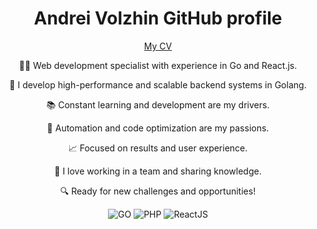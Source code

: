 <div align="center">
   <h1>Andrei Volzhin GitHub profile</h1>
   <p><a href="https://xjl0.github.io/xjl0/">My CV</a></p>
   <div>
    <p>👨‍💻 Web development specialist with experience in Go and React.js.</p>
    <p>🚀 I develop high-performance and scalable backend systems in Golang.</p>
    <p>📚 Constant learning and development are my drivers.</p>
    <p>🤖 Automation and code optimization are my passions.</p>
    <p>📈 Focused on results and user experience.</p>
    <p>👥 I love working in a team and sharing knowledge.</p>
    <p>🔍 Ready for new challenges and opportunities!</p>
   </div>
   <p align="center">
      <img alt="GO" src="https://img.shields.io/badge/Golang-4+-2980B9?style=flat&logo=go">
      <img alt="PHP" src="https://img.shields.io/badge/PHP-6+-2980B9?style=flat&logo=PHP"/>
      <img alt="ReactJS" src="https://img.shields.io/badge/React-2+-2980B9?style=flat&logo=React">
   </p>
  <p align="center">
    <img alt="" src="https://img.shields.io/badge/GoLand-2C3E50?style=flat&logo=GoLand">
    <img alt="" src="https://img.shields.io/badge/Visual%20Studio%20Code-2C3E50?style=flat&logo=Visual+Studio+Code">
    <img alt="" src="https://img.shields.io/badge/PostgreSQL-2C3E50?style=flat&logo=PostgreSQL">
    <img alt="" src="https://img.shields.io/badge/MySQL-2C3E50?style=flat&logo=MySQL">
    <img alt="" src="https://img.shields.io/badge/MariaDB-2C3E50?style=flat&logo=MariaDB">
    <img alt="" src="https://img.shields.io/badge/phpMyAdmin-2C3E50?style=flat&logo=phpMyAdmin">
    <img alt="" src="https://img.shields.io/badge/HTML-2C3E50?style=flat&logo=HTML5">
    <img alt="" src="https://img.shields.io/badge/Javascript-2C3E50?style=flat&logo=Javascript">
    <img alt="" src="https://img.shields.io/badge/TypeScript-2C3E50?style=flat&logo=TypeScript">
    <img alt="" src="https://img.shields.io/badge/jQuery-2C3E50?style=flat&logo=jQuery">
    <img alt="" src="https://img.shields.io/badge/Create%20React%20App-2C3E50?style=flat&logo=Create+React+App">
    <img alt="" src="https://img.shields.io/badge/CSS-2C3E50?style=flat&logo=CSS3">
    <img alt="" src="https://img.shields.io/badge/Bootstrap-2C3E50?style=flat&logo=Bootstrap">
    <img alt="" src="https://img.shields.io/badge/WordPress-2C3E50?style=flat&logo=WordPress">
    <img alt="" src="https://img.shields.io/badge/Git-2C3E50?style=flat&logo=Git">
    <img alt="" src="https://img.shields.io/badge/GitHub-2C3E50?style=flat&logo=GitHub">
    <img alt="" src="https://img.shields.io/badge/Docker-2C3E50?style=flat&logo=Docker">
    <img alt="" src="https://img.shields.io/badge/npm-2C3E50?style=flat&logo=npm">
    <img alt="" src="https://img.shields.io/badge/NGINX-2C3E50?style=flat&logo=NGINX">
    <img alt="" src="https://img.shields.io/badge/Apache-2C3E50?style=flat&logo=Apache">
    <img alt="" src="https://img.shields.io/badge/Apache%20Kafka-2C3E50?style=flat&logo=Apache+Kafka">
    <img alt="" src="https://img.shields.io/badge/Kubernetes-2C3E50?style=flat&logo=Kubernetes">
    <img alt="" src="https://img.shields.io/badge/CentOS-2C3E50?style=flat&logo=CentOS">
    <img alt="" src="https://img.shields.io/badge/Ubuntu-2C3E50?style=flat&logo=Ubuntu">
    <img alt="" src="https://img.shields.io/badge/Asterisk-2C3E50?style=flat">
    <img alt="" src="https://img.shields.io/badge/FreePBX-2C3E50?style=flat">
    <img alt="" src="https://img.shields.io/badge/ISPManager-2C3E50?style=flat">
   </p>
  <div>
    <img alt="" src="https://github-profile-summary-cards.vercel.app/api/cards/profile-details?username=xjl0&theme=github_dark">
    <img alt="" src="https://github-profile-summary-cards.vercel.app/api/cards/repos-per-language?username=xjl0&theme=github_dark">
    <img alt="" src="https://github-profile-summary-cards.vercel.app/api/cards/most-commit-language?username=xjl0&theme=github_dark">
  </div>
</div>
